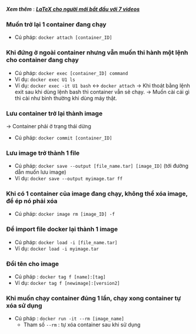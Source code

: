 ***Xem thêm*** : [***LaTeX cho người mới bắt đầu với 7 videos***](https://www.tailieubkhn.com/2021/12/latex-cho-nguoi-moi-bat-au-voi-7-videos.html)

### Muốn trở lại 1 container đang chạy
- Cú pháp: `docker attach [container_ID]`

### Khi đứng ở ngoài container nhưng vẫn muốn thi hành một lệnh cho container đang chạy
- Cú pháp: `docker exec [container_ID] command`
- Ví dụ: `docker exec U1 ls`
- Ví dụ: `docker exec -it U1 bash` <-> `docker attach`
		-> Khi thoát bằng lệnh exit sau khi dùng lệnh bash thì container vẫn sẽ chạy.
		-> Muốn cài cái gì thì cài như bình thường khi dùng máy thật.
		
### Lưu container trở lại thành image
-> Container phải ở trạng thái dừng
- Cú pháp: `docker commit [container_ID]`

### Lưu image trở thành 1 file
- Cú pháp: `docker save --output [file_name.tar] [image_ID]` (tới đường dẫn muốn lưu image)
- Ví dụ: `docker save --output myimage.tar ff`

### Khi có 1 container của image đang chạy, không thể xóa image, để ép nó phải xóa
- Cú pháp: `docker image rm [image_ID] -f`
	
### Để import file docker lại thành 1 image
- Cú pháp: `docker load -i [file_name.tar]`
- Ví dụ: `docker load -i myimage.tar`

### Đổi tên cho image
- Cú pháp : `docker tag f [name]:[tag]`
- Ví dụ: `docker tag f [newimage]:[version2]`

### Khi muốn chạy container đúng 1 lần, chạy xong container tự xóa sử dụng
- Cú pháp : `docker run -it --rm [image_name]`
	- Tham số `--rm` : tự xóa container sau khi sử dụng